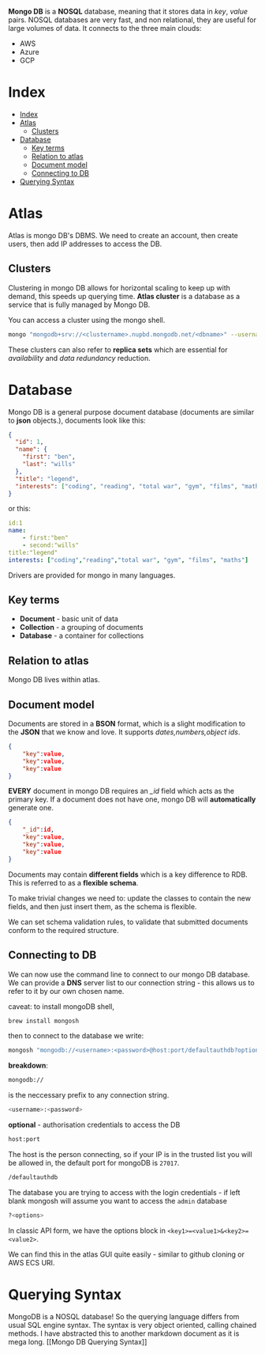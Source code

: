 **Mongo DB** is a **NOSQL** database, meaning that it stores data in _key_, _value_ pairs. NOSQL databases are very fast, and non relational, they are useful for large volumes of data. It connects to the three main clouds:

- AWS
- Azure
- GCP

# Index

- [Index](#index)
- [Atlas](#atlas)
	- [Clusters](#clusters)
- [Database](#database)
	- [Key terms](#key-terms)
	- [Relation to atlas](#relation-to-atlas)
	- [Document model](#document-model)
	- [Connecting to DB](#connecting-to-db)
- [Querying Syntax](#querying-syntax)

# Atlas

Atlas is mongo DB's DBMS. We need to create an account, then create users, then add IP addresses to access the DB.

## Clusters

Clustering in mongo DB allows for horizontal scaling to keep up with demand, this speeds up querying time. **Atlas cluster** is a database as a service that is fully managed by Mongo DB.

You can access a cluster using the mongo shell.

```sh
mongo "mongodb+srv://<clustername>.nupbd.mongodb.net/<dbname>" --username <username>
```

These clusters can also refer to **replica sets** which are essential for _availability_ and _data redundancy_ reduction.

# Database

Mongo DB is a general purpose document database (documents are similar to **json** objects.), documents look like this:

```json
{
  "id": 1,
  "name": {
    "first": "ben",
    "last": "wills"
  },
  "title": "legend",
  "interests": ["coding", "reading", "total war", "gym", "films", "maths"]
}
```

or this:

```yml
id:1
name:
	- first:"ben"
	- second:"wills"
title:"legend"
interests: ["coding","reading","total war", "gym", "films", "maths"]
```

Drivers are provided for mongo in many languages.

## Key terms

- **Document** - basic unit of data
- **Collection** - a grouping of documents
- **Database** - a container for collections

## Relation to atlas

Mongo DB lives within atlas.

## Document model

Documents are stored in a **BSON** format, which is a slight modification to the **JSON** that we know and love. It supports _dates,numbers,object ids_.

```json
{
	"key":value,
	"key":value,
	"key":value
}
```

**EVERY** document in mongo DB requires an _\_id_ field which acts as the primary key. If a document does not have one, mongo DB will **automatically** generate one.

```json
{
	"_id":id,
	"key":value,
	"key":value,
	"key":value
}
```

Documents may contain **different fields** which is a key difference to RDB. This is referred to as a **flexible schema**.

To make trivial changes we need to: update the classes to contain the new fields, and then just insert them, as the schema is flexible.

We can set schema validation rules, to validate that submitted documents conform to the required structure.

## Connecting to DB

We can now use the command line to connect to our mongo DB database. We can provide a **DNS** server list to our connection string - this allows us to refer to it by our own chosen name.

caveat: to install mongoDB shell,

```sh
brew install mongosh
```

then to connect to the database we write:

```sh
mongosh "mongodb://<username>:<password>@host:port/defaultauthdb?options
```

**breakdown**:

```sh
mongodb://
```

is the neccessary prefix to any connection string.

```sh
<username>:<password>
```

**optional** - authorisation credentials to access the DB

```sh
host:port
```

The host is the person connecting, so if your IP is in the trusted list you will be allowed in, the default port for mongoDB is `27017`.

```sh
/defaultauthdb
```

The database you are trying to access with the login credentials - if left blank mongosh will assume you want to access the `admin` database

```sh
?<options>
```

In classic API form, we have the options block in `<key1>=<value1>&<key2>=<value2>`.

We can find this in the atlas GUI quite easily - similar to github cloning or AWS ECS URI.

# Querying Syntax

MongoDB is a NOSQL database! So the querying language differs from usual SQL engine syntax. The syntax is very object oriented, calling chained methods. I have abstracted this to another markdown document as it is mega long. [[Mongo DB Querying Syntax]]
